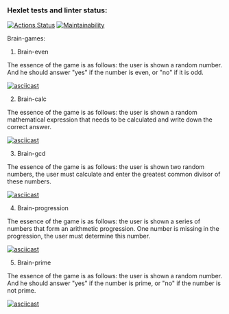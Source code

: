 ### Hexlet tests and linter status:
[![Actions Status](https://github.com/zhukata/python-project-49/actions/workflows/hexlet-check.yml/badge.svg)](https://github.com/zhukata/python-project-49/actions)
[![Maintainability](https://api.codeclimate.com/v1/badges/2655f98ca4819a95d0c1/maintainability)](https://codeclimate.com/github/zhukata/python-project-49/maintainability)

Brain-games:
1. Brain-even

The essence of the game is as follows: the user is shown a random number. And he should answer "yes" if the number is even, or "no" if it is odd.

[![asciicast](https://asciinema.org/a/AfVsYcjU7xUKegEWiGou6vC8Z.svg)](https://asciinema.org/a/AfVsYcjU7xUKegEWiGou6vC8Z)

2. Brain-calc

The essence of the game is as follows: the user is shown a random mathematical expression that needs to be calculated and write down the correct answer.

[![asciicast](https://asciinema.org/a/oKxrzfGC3DJrTQCwZzT2dS9lb.svg)](https://asciinema.org/a/oKxrzfGC3DJrTQCwZzT2dS9lb)

3. Brain-gcd

The essence of the game is as follows: the user is shown two random numbers, the user must calculate and enter the greatest common divisor of these numbers.

[![asciicast](https://asciinema.org/a/629417.svg)](https://asciinema.org/a/629417)

4. Brain-progression

The essence of the game is as follows: the user is shown a series of numbers that form an arithmetic progression. One number is missing in the progression, the user must determine this number.

[![asciicast](https://asciinema.org/a/629852.svg)](https://asciinema.org/a/629852)

5. Brain-prime

The essence of the game is as follows: the user is shown a random number. And he should answer "yes" if the number is prime, or "no" if the number is not prime.

[![asciicast](https://asciinema.org/a/629856.svg)](https://asciinema.org/a/629856)